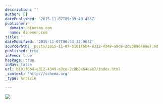 ```yaml
---
description: ''
author: []
datePublished: '2015-11-07T09:09:40.423Z'
publisher:
  domain: dinesen.com
  name: dinesen.com
title: ''
dateModified: '2015-11-07T06:53:37.964Z'
sourcePath: _posts/2015-11-07-b101f6b4-e312-4349-a9ce-2c8b8a64eae7.md
published: true
inFeed: true
hasPage: true
inNav: false
url: b101f6b4-e312-4349-a9ce-2c8b8a64eae7/index.html
_context: 'http://schema.org'
_type: Article

---
```

![](http://dinesen.com/wp-content/uploads/cache/2015/01/H35x450-12-m-LHS-Bjarnhoff-03-bord-8-m/1508491586.jpg)